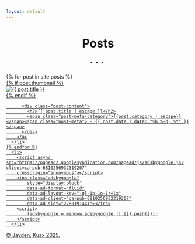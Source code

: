```yaml
---
layout: default
---
```


<div class="home">
  <h1 class="page-heading">Posts</h1>

  <ul class="post-list">
    {% for post in site.posts %}
      <li>
        <a class="post-list-item" href="{{ post.url | relative_url }}">
          <!-- 썸네일이 있을 경우 표시되는 이미지 박스 -->
          {% if post.thumbnail %}
            <div class="post-thumbnail">
              <img src="{{ post.thumbnail | relative_url }}" alt="{{ post.title }}">
            </div>
          {% endif %}

          <div class="post-content">
            <h2>{{ post.title | escape }}</h2>
            <span class="post-meta-category">{{post.category | escape}}</span><span class="post-meta"> · {{ post.date | date: "%b %-d, %Y" }}</span>
          </div>
        </a>
      </li>
    {% endfor %}
      <li>
        <script async src="https://pagead2.googlesyndication.com/pagead/js/adsbygoogle.js?client=ca-pub-6810256932319207"
        crossorigin="anonymous"></script>
        <ins class="adsbygoogle"
            style="display:block"
            data-ad-format="fluid"
            data-ad-layout-key="-gl-1p-1o-1r+lx"
            data-ad-client="ca-pub-6810256932319207"
            data-ad-slot="2780191441"></ins>
        <script>
            (adsbygoogle = window.adsbygoogle || []).push({});
        </script>
      </li>
  </ul>
</div>

<div class="footer">
    © Jayden, Kuax 2025.
</div>

<style>
    .home { max-width: 720px; margin: 0 auto; }
    .page-heading { font-family: var(--header-font), serif; font-size: 2rem; padding-bottom: 0em; text-align: center;}
    .page-heading::after {
        content: '...';
        display: block;
        text-align: center;
        color: var(--accent-color);
        font-family: var(--body-font);
        font-weight: 600;
        font-size: 1.5rem;
        letter-spacing: 0.3em; /* 점 사이의 간격 */
        padding: 0;
        margin-top: 0.5em; /* 제목과 점 구분선 사이의 간격 */
    }
    .post-list { list-style: none; padding-left: 0; }
    .post-list h2 { margin-top: 0.2em; font-family: 'Noto Serif KR', serif; }
    .post-link { text-decoration: none; color: var(--text-color); font-size: 1.5rem; }
    .post-link:hover { text-decoration: underline; }
    .rss-subscribe { font-size: 0.9rem; color: var(--accent-color); }
</style>